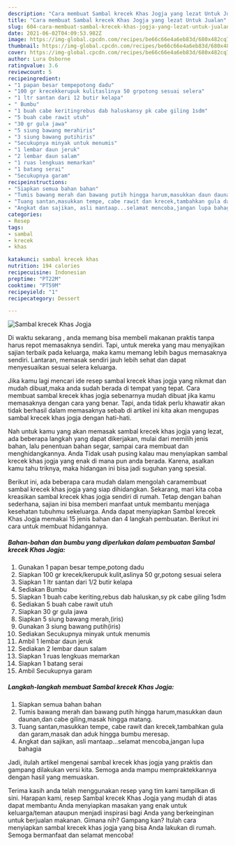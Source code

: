 ```yaml
---
description: "Cara membuat Sambal krecek Khas Jogja yang lezat Untuk Jualan"
title: "Cara membuat Sambal krecek Khas Jogja yang lezat Untuk Jualan"
slug: 604-cara-membuat-sambal-krecek-khas-jogja-yang-lezat-untuk-jualan
date: 2021-06-02T04:09:53.982Z
image: https://img-global.cpcdn.com/recipes/be66c66e4a6eb83d/680x482cq70/sambal-krecek-khas-jogja-foto-resep-utama.jpg
thumbnail: https://img-global.cpcdn.com/recipes/be66c66e4a6eb83d/680x482cq70/sambal-krecek-khas-jogja-foto-resep-utama.jpg
cover: https://img-global.cpcdn.com/recipes/be66c66e4a6eb83d/680x482cq70/sambal-krecek-khas-jogja-foto-resep-utama.jpg
author: Lura Osborne
ratingvalue: 3.6
reviewcount: 5
recipeingredient:
- "1 papan besar tempepotong dadu"
- "100 gr krecekkerupuk kulitaslinya 50 grpotong sesuai selera"
- "1 ltr santan dari 12 butir kelapa"
- " Bumbu"
- "1 buah cabe keritingrebus dab haluskansy pk cabe giling 1sdm"
- "5 buah cabe rawit utuh"
- "30 gr gula jawa"
- "5 siung bawang merahiris"
- "3 siung bawang putihiris"
- "Secukupnya minyak untuk menumis"
- "1 lembar daun jeruk"
- "2 lembar daun salam"
- "1 ruas lengkuas memarkan"
- "1 batang serai"
- "Secukupnya garam"
recipeinstructions:
- "Siapkan semua bahan bahan"
- "Tumis bawang merah dan bawang putih hingga harum,masukkan daun daunan,dan cabe giling,masak hingga matang."
- "Tuang santan,masukkan tempe, cabe rawit dan krecek,tambahkan gula dan garam,masak dan aduk hingga bumbu meresap."
- "Angkat dan sajikan, asli mantaap...selamat mencoba,jangan lupa bahagia"
categories:
- Resep
tags:
- sambal
- krecek
- khas

katakunci: sambal krecek khas 
nutrition: 194 calories
recipecuisine: Indonesian
preptime: "PT22M"
cooktime: "PT59M"
recipeyield: "1"
recipecategory: Dessert

---
```



![Sambal krecek Khas Jogja](https://img-global.cpcdn.com/recipes/be66c66e4a6eb83d/680x482cq70/sambal-krecek-khas-jogja-foto-resep-utama.jpg)

Di waktu  sekarang , anda memang bisa membeli makanan praktis tanpa harus repot memasaknya sendiri. Tapi, untuk mereka yang mau menyajikan sajian terbaik pada keluarga, maka kamu memang lebih bagus memasaknya sendiri. Lantaran, memasak sendiri jauh lebih sehat dan dapat menyesuaikan sesuai selera keluarga.

Jika kamu lagi mencari ide resep sambal krecek khas jogja yang nikmat dan mudah dibuat,maka anda sudah berada di tempat yang tepat. Cara membuat sambal krecek khas jogja  sebenarnya mudah dibuat jika kamu memasaknya dengan cara yang benar. Tapi, anda tidak perlu khawatir akan tidak berhasil dalam memasaknya 
sebab di artikel ini kita akan mengupas sambal krecek khas jogja dengan hati-hati.  



Nah untuk kamu yang akan memasak sambal krecek khas jogja yang lezat, ada beberapa langkah yang dapat dikerjakan, mulai dari memilih jenis bahan, lalu penentuan bahan segar, sampai cara membuat dan menghidangkannya. Anda Tidak usah pusing kalau mau menyiapkan sambal krecek khas jogja yang enak di mana pun anda berada. Karena, asalkan kamu  tahu triknya, maka hidangan ini bisa jadi suguhan yang spesial.

Berikut ini, ada beberapa cara mudah dalam mengolah caramembuat sambal krecek khas jogja yang siap dihidangkan. Sekarang, mari kita coba kreasikan sambal krecek khas jogja sendiri di rumah. Tetap dengan bahan sederhana, sajian ini bisa memberi manfaat untuk membantu menjaga kesehatan tubuhmu sekeluarga. Anda dapat menyiapkan Sambal krecek Khas Jogja memakai 15 jenis bahan dan 4 langkah pembuatan. Berikut ini cara untuk membuat hidangannya.

<!--inarticleads1-->

##### Bahan-bahan dan bumbu yang diperlukan dalam pembuatan Sambal krecek Khas Jogja:

1. Gunakan 1 papan besar tempe,potong dadu
1. Siapkan 100 gr krecek/kerupuk kulit,aslinya 50 gr,potong sesuai selera
1. Siapkan 1 ltr santan dari 1/2 butir kelapa
1. Sediakan  Bumbu
1. Siapkan 1 buah cabe keriting,rebus dab haluskan,sy pk cabe giling 1sdm
1. Sediakan 5 buah cabe rawit utuh
1. Siapkan 30 gr gula jawa
1. Siapkan 5 siung bawang merah,(iris)
1. Gunakan 3 siung bawang putih(iris)
1. Sediakan Secukupnya minyak untuk menumis
1. Ambil 1 lembar daun jeruk
1. Sediakan 2 lembar daun salam
1. Siapkan 1 ruas lengkuas memarkan
1. Siapkan 1 batang serai
1. Ambil Secukupnya garam




<!--inarticleads2-->

##### Langkah-langkah membuat Sambal krecek Khas Jogja:

1. Siapkan semua bahan bahan
1. Tumis bawang merah dan bawang putih hingga harum,masukkan daun daunan,dan cabe giling,masak hingga matang.
1. Tuang santan,masukkan tempe, cabe rawit dan krecek,tambahkan gula dan garam,masak dan aduk hingga bumbu meresap.
1. Angkat dan sajikan, asli mantaap...selamat mencoba,jangan lupa bahagia




Jadi, itulah artikel mengenai  sambal krecek khas jogja  yang praktis dan gampang dilakukan versi kita. Semoga anda mampu mempraktekkannya dengan hasil yang memuaskan. 

Terima kasih anda telah menggunakan resep yang tim kami tampilkan di sini. Harapan kami, resep  Sambal krecek Khas Jogja yang mudah di atas dapat membantu Anda menyiapkan masakan yang enak untuk keluarga/teman ataupun menjadi inspirasi bagi Anda yang berkeinginan untuk berjualan makanan. Gimana nih? Gampang kan? Itulah cara menyiapkan sambal krecek khas jogja yang bisa Anda lakukan di rumah. Semoga bermanfaat dan selamat mencoba!

